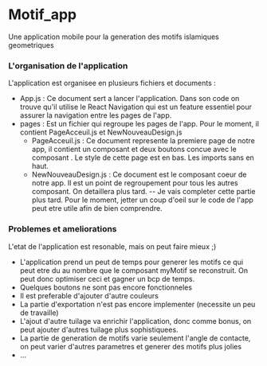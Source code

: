 # Motif_app
Une application mobile pour la generation des motifs islamiques geometriques

### L'organisation de l'application

L'application est organisee en plusieurs fichiers et documents :

* App.js : Ce document sert a lancer l'application. Dans son code on trouve qu'il utilise le React Navigation qui est un feature essentiel pour assurer la navigation entre les pages de l'app.
* pages : Est un fichier qui regroupe les pages de l'app. Pour le moment, il contient PageAcceuil.js et NewNouveauDesign.js
  * PageAcceuil.js : Ce document represente la premiere page de notre app, il contient un composant <Logo/> et deux boutons concue avec le composant <TouchableOpacity>. Le style de cette page est en bas. Les imports sans en haut.
  * NewNouveauDesign.js : Ce document est le composant coeur de notre app. Il est un point de regroupement pour tous les autres composant. On detaillera plus tard.
-- Je vais completer cette partie plus tard. Pour le moment, jetter un coup d'oeil sur le code de l'app peut etre utile afin de bien comprendre. 

### Problemes et ameliorations
  L'etat de l'application est resonable, mais on peut faire mieux ;)
  * L'application prend un peut de temps pour generer les motifs ce qui peut etre du au nombre que le composant myMotif se reconstruit. On peut donc optimiser ceci et gagner un bcp de temps. 
  * Quelques boutons ne sont pas encore fonctionneles
  * Il est preferable d'ajouter d'autre couleurs 
  * La partie d'exportation n'est pas encore implementer (necessite un peu de travaille)
  * L'ajout d'autre tuilage va enrichir l'application, donc comme bonus, on peut ajouter d'autres tuilage plus sophistiquees.
  * La partie de generation de motifs varie seulement l'angle de contacte, on peut varier d'autres parametres et generer des motifs plus jolies
  * ...

